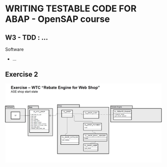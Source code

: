 # WRITING TESTABLE CODE FOR ABAP  - OpenSAP course
## W3 - TDD : ... 

Software
* ... 

## Exercise 2
![Pic1](https://github.com/davidvela/OS_WritingTestableABAPc/blob/master/week3/exercise3.JPG)
